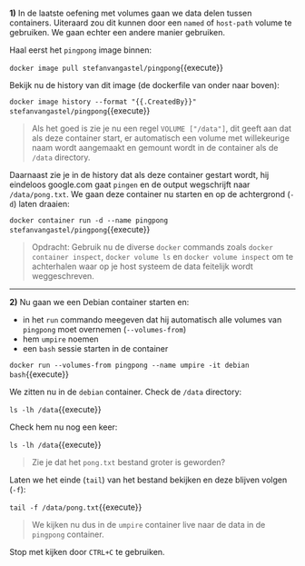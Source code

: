 **1)** In de laatste oefening met volumes gaan we data delen tussen containers. Uiteraard zou dit kunnen door een `named` of `host-path` volume te gebruiken. We gaan echter een andere manier gebruiken.

Haal eerst het `pingpong` image binnen:

`docker image pull stefanvangastel/pingpong`{{execute}}

Bekijk nu de history van dit image (de dockerfile van onder naar boven):

`docker image history --format "{{.CreatedBy}}" stefanvangastel/pingpong`{{execute}}

> Als het goed is zie je nu een regel `VOLUME ["/data"]`, dit geeft aan dat als deze container start, er automatisch een volume met willekeurige naam wordt aangemaakt en gemount wordt in de container als de `/data` directory. 

Daarnaast zie je in de history dat als deze container gestart wordt, hij eindeloos google.com gaat `pingen` en de output wegschrijft naar `/data/pong.txt`. We gaan deze container nu starten en op de achtergrond (`-d`) laten draaien:

`docker container run -d --name pingpong stefanvangastel/pingpong`{{execute}}

> Opdracht: Gebruik nu de diverse `docker` commands zoals `docker container inspect`, `docker volume ls` en `docker volume inspect` om te achterhalen waar op je host systeem de data feitelijk wordt weggeschreven.
---

**2)** Nu gaan we een Debian container starten en:
* in het `run` commando meegeven dat hij automatisch alle volumes van `pingpong` moet overnemen (`--volumes-from`)
* hem `umpire` noemen
* een `bash` sessie starten in de container

`docker run --volumes-from pingpong --name umpire -it debian bash`{{execute}}

We zitten nu in de `debian` container. Check de `/data` directory:

`ls -lh /data`{{execute}}

Check hem nu nog een keer:

`ls -lh /data`{{execute}}

> Zie je dat het `pong.txt` bestand groter is geworden?

Laten we het einde (`tail`) van het bestand bekijken en deze blijven volgen (`-f`):

`tail -f /data/pong.txt`{{execute}}

> We kijken nu dus in de `umpire` container live naar de data in de `pingpong` container. 

Stop met kijken door `CTRL+C` te gebruiken.

